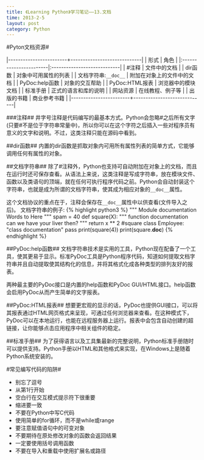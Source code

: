 ```yaml
---
title: 《Learning Python》学习笔记——13.文档
time: 2013-2-5
layout: post
category: Python
---
```


#Pyton文档资源#

|------------------------+-----------------------------|
|            形式        |  角色                       |
|:-----------------------|:----------------------------|
|  #注释                 |  文件中的文档               |
|  dir函数               |  对象中可用属性的列表       |
|  文档字符串:`__doc__`  |  附加在对象上的文件中的文档 |
|  PyDoc:help函数        |  对象的交互帮助             |
|  PyDoc:HTML报表        |  浏览器中的模块文档         |
|  标准手册              |  正式的语言和库的说明       |
|  网站资源              |  在线教程、例子等           |
|  出版的书籍            |  商业参考书籍               |
|------------------------+-----------------------------|

##\#注释##
井字号注释是代码编写的最基本方式。Python会忽略\#之后所有文字(只要\#不是位于字符串常量中)，所以你可以在这个字符之后插入一些对程序员有意义的文字和说明。不过，这类注释只能在源码中看到。

##dir函数##
内置的dir函数是抓取对象内可用所有属性列表的简单方式，它能够调用任何有属性的对象。

##文档字符串##
除了\#注释外，Python也支持可自动附加在对象上的文档，而且在运行时还可保存查看。从语法上来说，这类注释是写成字符串，放在模块文件、函数以及类语句的顶端，就在任何可执行程序代码之前。Python会自动封装这个字符串，也就是成为所谓的文档字符串，使其成为相应对象的`__doc__`属性。

这个文档协议的重点在于，注释会保存在`__doc__`属性中以供查看(文件导入之后)。
文档字符串的例子:
{% highlight python3 %}
"""
Module documentation
Words to Here
"""
spam = 40
def square(X):
	"""
	function documentation
	can we have your liver then?
	"""
	return x ** 2	#square
class Employee:
	"class documentation"
	pass
print(square(4))
print(square.__doc__)
{% endhighlight %}

##PyDoc:help函数##
文档字符串技术是实用的工具，Python现在配备了一个工具，使其更易于显示。标准PyDoc工具是Python程序代码，知道如何提取文档字符串并且自动提取使其结构化的信息，并将其格式化成各种类型的排列友好的报表。

两种最主要的PyDoc接口是内置的help函数和PyDoc GUI/HTML接口。help函数会启用PyDoc从而产生简单的文字报表。

##PyDoc:HTML报表##
想要更宏观的显示的话，PyDoc也提供GUI接口，可以将其报表通过HTML网页格式来呈现，可通过任何浏览器来查看。在这种模式下，PyDoc可以在本地运行，也能在远程服务器上运行。报表中会包含自动创建的超链接，让你能够点击应用程序中相关组件的稳定。

##标准手册##
为了获得语言以及工具集最新的完整说明，Python标准手册随时可以提供支持。Python手册以HTML和其他格式来实现，在Windows上是随着Python系统安装的。

#常见编写代码的陷阱#

- 别忘了逗号
- 从第1行开始
- 空白行在交互模式提示符下很重要
- 缩进要一致
- 不要在Python中写C代码
- 使用简单的for循环，而不是while或range
- 要注意赋值语句中的可变对象
- 不要期待在原处修改对象的函数会返回结果
- 一定要使用括号调用函数
- 不要在导入和重载中使用扩展名或路径
